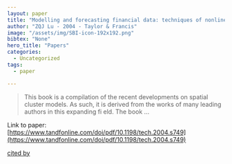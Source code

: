 ```yaml
---
layout: paper
title: "Modelling and forecasting financial data: techniques of nonlinear dynamics"
author: "ZQJ Lu - 2004 - Taylor & Francis"
image: "/assets/img/SBI-icon-192x192.png"
bibtex: "None"
hero_title: "Papers"
categories:
  - Uncategorized
tags:
  - paper

---
```

>This book is a compilation of the recent developments on spatial cluster models. As such, it is derived from the works of many leading authors in this expanding fi eld. The book …

Link to paper: [https://www.tandfonline.com/doi/pdf/10.1198/tech.2004.s749](https://www.tandfonline.com/doi/pdf/10.1198/tech.2004.s749)

[cited by](https://scholar.google.com/scholar?cites=3806635021965898101&as_sdt=2005&sciodt=0,5&hl=en&num=20)
